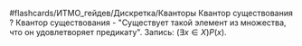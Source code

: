 #flashcards/ИТМО_гейдев/Дискретка/Кванторы
Квантор существования
?
Квантор существования - "Существует такой элемент из множества, что он удовлетворяет предикату".
Запись: $(\exists x \in X)P(x)$.

